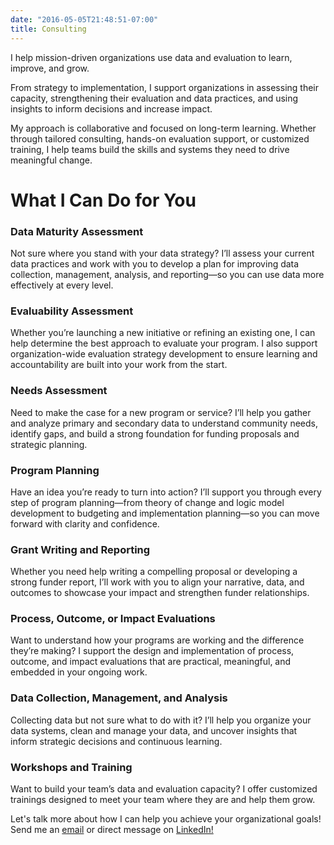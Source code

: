 ```yaml
---
date: "2016-05-05T21:48:51-07:00"
title: Consulting
---
```


I help mission-driven organizations use data and evaluation to learn, improve, and grow.

From strategy to implementation, I support organizations in assessing their capacity, strengthening their evaluation and data practices, and using insights to inform decisions and increase impact.

My approach is collaborative and focused on long-term learning. Whether through tailored consulting, hands-on evaluation support, or customized training, I help teams build the skills and systems they need to drive meaningful change.

# What I Can Do for You

### Data Maturity Assessment
Not sure where you stand with your data strategy? I’ll assess your current data practices and work with you to develop a plan for improving data collection, management, analysis, and reporting—so you can use data more effectively at every level.

### Evaluability Assessment
Whether you’re launching a new initiative or refining an existing one, I can help determine the best approach to evaluate your program. I also support organization-wide evaluation strategy development to ensure learning and accountability are built into your work from the start.

### Needs Assessment
Need to make the case for a new program or service? I’ll help you gather and analyze primary and secondary data to understand community needs, identify gaps, and build a strong foundation for funding proposals and strategic planning.

### Program Planning
Have an idea you’re ready to turn into action? I’ll support you through every step of program planning—from theory of change and logic model development to budgeting and implementation planning—so you can move forward with clarity and confidence.

### Grant Writing and Reporting
Whether you need help writing a compelling proposal or developing a strong funder report, I’ll work with you to align your narrative, data, and outcomes to showcase your impact and strengthen funder relationships.

### Process, Outcome, or Impact Evaluations
Want to understand how your programs are working and the difference they’re making? I support the design and implementation of process, outcome, and impact evaluations that are practical, meaningful, and embedded in your ongoing work.

### Data Collection, Management, and Analysis
Collecting data but not sure what to do with it? I’ll help you organize your data systems, clean and manage your data, and uncover insights that inform strategic decisions and continuous learning.

### Workshops and Training
Want to build your team’s data and evaluation capacity? I offer customized trainings designed to meet your team where they are and help them grow.

Let's talk more about how I can help you achieve your organizational goals! Send me an [email](mailto:av.espinoza@outlook.com) or direct message on <a href="https://www.linkedin.com/in/alberto-espinoza-es/" target="_blank">LinkedIn!</a>
